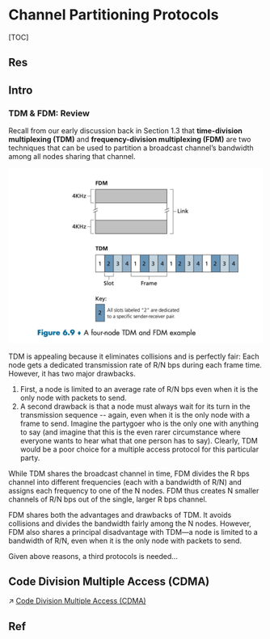 # Channel Partitioning Protocols

[TOC]



## Res


## Intro
### TDM & FDM: Review
Recall from our early discussion back in Section 1.3 that **time-division multiplexing (TDM)** and **frequency-division multiplexing (FDM)** are two techniques that can be used to partition a broadcast channel’s bandwidth among all nodes sharing that channel. 

![](../../../../../../../../../Assets/Pics/Screenshot%202023-06-12%20at%204.47.42%20PM.png)

TDM is appealing because it eliminates collisions and is perfectly fair: Each node gets a dedicated transmission rate of R/N bps during each frame time. However, it has two major drawbacks. 
1. First, a node is limited to an average rate of R/N bps even when it is the only node with packets to send. 
2. A second drawback is that a node must always wait for its turn in the transmission sequence -- again, even when it is the only node with a frame to send. Imagine the partygoer who is the only one with anything to say (and imagine that this is the even rarer circumstance where everyone wants to hear what that one person has to say).
Clearly, TDM would be a poor choice for a multiple access protocol for this particular party.

While TDM shares the broadcast channel in time, FDM divides the R bps channel into different frequencies (each with a bandwidth of R/N) and assigns each frequency to one of the N nodes. FDM thus creates N smaller channels of R/N bps out of the single, larger R bps channel. 

FDM shares both the advantages and drawbacks of TDM. It avoids collisions and divides the bandwidth fairly among the N nodes. However, FDM also shares a principal disadvantage with TDM—a node is limited to a bandwidth of R/N, even when it is the only node with packets to send.

Given above reasons, a third protocols is needed...



## Code Division Multiple Access (CDMA)
↗ [Code Division Multiple Access (CDMA)](../../../../../../Wireless%20&%20Mobile%20Network/Wireless%20Access/Code%20Division%20Multiple%20Access%20(CDMA)/Code%20Division%20Multiple%20Access%20(CDMA).md)



## Ref

